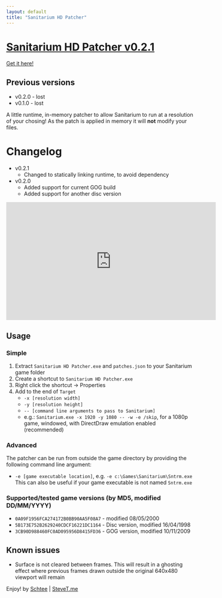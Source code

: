 ```yaml
---
layout: default
title: "Sanitarium HD Patcher"
---
```

# [Sanitarium HD Patcher v0.2.1](http://stevet.me/sanitariumhd/)
[Get it here!](https://github.com/Schtee/SanitariumHDPatcher/releases/download/v0.2.1/SanitariumHDPatcher.0.2.1.zip)

## Previous versions
* v0.2.0 - lost
* v0.1.0 - lost

A little runtime, in-memory patcher to allow Sanitarium to run at a resolution
of your chosing! As the patch is applied in memory it will **not** modify your
files.

# Changelog
* v0.2.1
	* Changed to statically linking runtime, to avoid dependency
* v0.2.0
	* Added support for current GOG build
	* Added support for another disc version

<iframe width="560" height="315" src="https://www.youtube.com/embed/LIX9yfyEX50" frameborder="0" allowfullscreen></iframe>

## Usage
### Simple
1. Extract `Sanitarium HD Patcher.exe` and `patches.json` to your Sanitarium
game folder
2. Create a shortcut to `Sanitarium HD Patcher.exe`
3. Right click the shortcut -> Properties
4. Add to the end of `Target`
	* `-x [resolution width]`
	* `-y [resolution height]`
	* `-- [command line arguments to pass to Sanitarium]`
	* e.g.: `Sanitarium.exe -x 1920 -y 1080 -- -w -e /skip`, for a 1080p game,
	windowed, with DirectDraw emulation enabled (recommended)

### Advanced
The patcher can be run from outside the game directory by providing the
following command line argument:
* `-e [game executable location]`, e.g. `-e c:\Games\Sanitarium\Sntrm.exe`
This can also be useful if your game executable is not named `Sntrm.exe`

### Supported/tested game versions (by MD5, modified DD/MM/YYYY)
* `0A09F1956FCA274172B0BB90AA5F08A7` - modified 08/05/2000
* `5B173E752B2629240CDCF16221DC1164` - Disc version, modified 16/04/1998
* `3CB90D988460FC0AD095956D8415FD36` - GOG version, modified  10/11/2009

## Known issues
* Surface is not cleared between frames. This will result in a ghosting effect
where previous frames drawn outside the original 640x480 viewport will remain

Enjoy!
by [Schtee](http://www.twitter.com/schtee) |
[SteveT.me](http://stevet.me)
